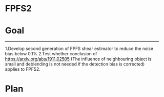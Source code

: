 # FPFS2


# Goal
----
1.Develop second generation of FPFS shear estimator to reduce the noise bias below 0.1%
2.Test whether  conclusion of https://arxiv.org/abs/1911.02505
(The influence of neighbouring object is small and deblending is not needed if the detection bias is corrected) applies to FPFS2.

# Plan
